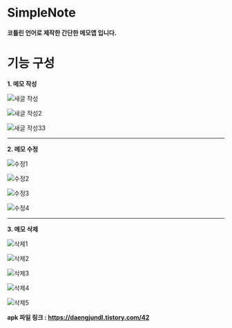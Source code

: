 # SimpleNote
**코틀린 언어로 제작한 간단한 메모앱 입니다.**

# 기능 구성
**1. 메모 작성** 
  
  ![새글 작성](https://user-images.githubusercontent.com/98893006/184534846-a4488a19-c4ab-4343-949c-9d7323aea809.jpg)  
  
  ![새글 작성2](https://user-images.githubusercontent.com/98893006/184534847-4408dae1-0757-4248-9cfd-d146248cfea3.jpg)  
  
  ![새글 작성33](https://user-images.githubusercontent.com/98893006/184534909-d9c56e34-0e1a-423d-8698-685ce65bb747.jpg)

-------------------------

**2. 메모 수정**  

![수정1](https://user-images.githubusercontent.com/98893006/184536087-25d7385f-ef95-4a18-a069-fc8e6fb5bb57.jpg)  

![수정2](https://user-images.githubusercontent.com/98893006/184536095-e7f7916a-d18f-4a2d-bb88-4c811e90c674.jpg)  

![수정3](https://user-images.githubusercontent.com/98893006/184536099-77ea932a-fb63-45f1-9f00-9c053307ca35.jpg)  

![수정4](https://user-images.githubusercontent.com/98893006/184536106-e2c5d1d9-09d1-4090-9a80-12f4c1d6f116.jpg)  

-------------------------

**3. 메모 삭제** 

![삭제1](https://user-images.githubusercontent.com/98893006/184536332-664dcc4e-4f7d-4858-9974-0bda6be89639.jpg)  

![삭제2](https://user-images.githubusercontent.com/98893006/184536335-1cca3bfb-a059-4870-b433-91da6c90897e.jpg)  

![삭제3](https://user-images.githubusercontent.com/98893006/184536340-f46e16fc-3ae8-4e04-8113-e4defcb97c9e.jpg)  

![삭제4](https://user-images.githubusercontent.com/98893006/184536350-1bcad9c5-83f8-41ae-9286-b0b4d021b9ee.jpg)  

![삭제5](https://user-images.githubusercontent.com/98893006/184536356-58889a9e-e97f-46ca-8d2e-bf3d61f6fdc1.jpg)  

**apk 파일 링크 : https://daengjundl.tistory.com/42**
